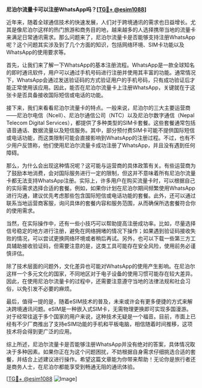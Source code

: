**尼泊尔流量卡可以注册WhatsApp吗？[[TG💪+ @esim1088](https://t.me/s/esim1088)]**

近年来，随着全球通信技术的快速发展，人们对于跨境通讯的需求也日益增长。尤其是像尼泊尔这样的热门旅游和商务目的地，越来越多的人选择携带当地的流量卡来满足日常通讯需求。那么问题来了，尼泊尔流量卡是否能够支持注册WhatsApp呢？这个问题其实涉及到了几个方面的知识，包括网络环境、SIM卡功能以及WhatsApp的使用要求等。

首先，让我们来了解一下WhatsApp的基本注册流程。WhatsApp是一款全球知名的即时通讯软件，用户可以通过手机号码进行注册并使用其丰富的功能。通常情况下，WhatsApp会通过发送验证码的方式验证用户的手机号码，只有成功验证后才能正常使用该应用。因此，能否在尼泊尔流量卡上注册WhatsApp，关键就在于这张卡是否具备接收国际短信或电话的功能。

接下来，我们来看看尼泊尔流量卡的特点。一般来说，尼泊尔的三大主要运营商——尼泊尔电信（Ncell）、尼泊尔通信公司（NTC）以及尼泊尔数字通信（Nepal Telecom Digital Services），都提供了多种类型的SIM卡套餐。这些套餐通常包括语音通话、数据流量以及短信服务。其中，部分预付费SIM卡可能不提供国际短信或电话功能，而这类限制可能会直接影响到WhatsApp的注册过程。不过，也有不少用户反馈称，他们使用尼泊尔流量卡成功注册了WhatsApp，并且没有遇到任何障碍。

那么，为什么会出现这种情况呢？这可能与运营商的具体政策有关。有些运营商为了鼓励本地消费，会对国际服务进行一定的限制，但这并不意味着所有尼泊尔流量卡都无法支持WhatsApp注册。实际上，许多用户在购买流量卡时，可以根据自己的实际需求选择合适的套餐。例如，如果你计划在尼泊尔期间频繁使用WhatsApp进行沟通，建议优先考虑那些包含国际短信或电话功能的套餐。此外，还可以通过联系当地运营商客服，询问具体的套餐内容和服务范围，从而确保所选套餐符合你的使用需求。

当然，在实际操作中，还有一些小技巧可以帮助提高注册成功率。比如，尽量选择信号稳定的地方进行注册，避免在网络拥堵的情况下操作；如果遇到验证码接收失败的情况，可以尝试更换网络环境或者稍后再试。另外，也可以下载一些第三方工具辅助接收验证码，但需要注意的是，这类工具可能存在安全风险，使用前务必谨慎评估。

除了技术层面的问题外，文化差异也可能对WhatsApp的使用产生影响。在尼泊尔这样一个多元文化的国家，不同地区对于电子设备的使用习惯可能存在较大差异。因此，在使用尼泊尔流量卡的过程中，还需要注意遵守当地的法律法规和社会习俗，以免引发不必要的麻烦。

最后，值得一提的是，随着eSIM技术的普及，未来或许会有更多便捷的方式来解决跨境通讯问题。eSIM是一种嵌入式SIM卡，无需物理更换即可实现多国漫游。对于经常往返于多个国家的用户来说，这种技术无疑是一个福音。目前，市面上已经有不少厂商推出了支持eSIM功能的手机和平板电脑，相信随着时间推移，这项技术将会得到更广泛的应用。

综上所述，尼泊尔流量卡是否能够注册WhatsApp并没有绝对的答案，具体情况取决于多种因素。如果你正在为这个问题困扰，不妨根据自身需求仔细挑选合适的套餐，并结合上述建议进行操作。希望这篇文章能为你带来帮助！无论你是旅行者还是商务人士，在尼泊尔都能享受到畅通无阻的通讯体验。

[[TG💪+ @esim1088](https://t.me/s/esim1088) ![Image](https://i.postimg.cc/4NQfJmqS/Snipaste-2025-05-13-00-14-12.png)]